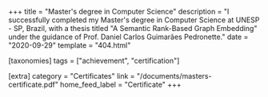 +++
title = "Master's degree in Computer Science"
description = "I successfully completed my Master's degree in Computer Science at UNESP - SP, Brazil, with a thesis titled \"A Semantic Rank-Based Graph Embedding\" under the guidance of Prof. Daniel Carlos Guimarães Pedronette."
date = "2020-09-29"
template = "404.html"

[taxonomies]
tags = ["achievement", "certification"]

[extra]
category = "Certificates"
link = "/documents/masters-certificate.pdf"
home_feed_label = "Certificate"
+++